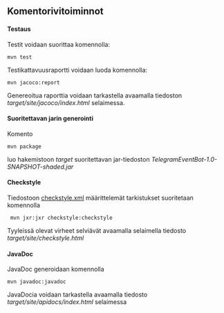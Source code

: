 ## Komentorivitoiminnot

#### Testaus

Testit voidaan suorittaa komennolla:

```
mvn test
```

Testikattavuusraportti voidaan luoda komennolla:

```
mvn jacoco:report
```

Genereoitua raporttia voidaan tarkastella avaamalla tiedoston _target/site/jacoco/index.html_ selaimessa.

#### Suoritettavan jarin generointi

Komento

```
mvn package
```

luo hakemistoon _target_ suoritettavan jar-tiedoston _TelegramEventBot-1.0-SNAPSHOT-shaded.jar_

#### Checkstyle

Tiedostoon [checkstyle.xml](https://github.com/jonitaajamo/ot-harjoitustyo/blob/master/TelegramEventBot/checkstyle.xml) määrittelemät tarkistukset suoritetaan komennolla

```
 mvn jxr:jxr checkstyle:checkstyle
```

Tyyleissä olevat virheet selviävät avaamalla selaimella tiedosto _target/site/checkstyle.html_

#### JavaDoc

JavaDoc generoidaan komennolla

```
mvn javadoc:javadoc
```

JavaDocia voidaan tarkastella avaamalla tiedosto _target/site/apidocs/index.html_ selaimessa
